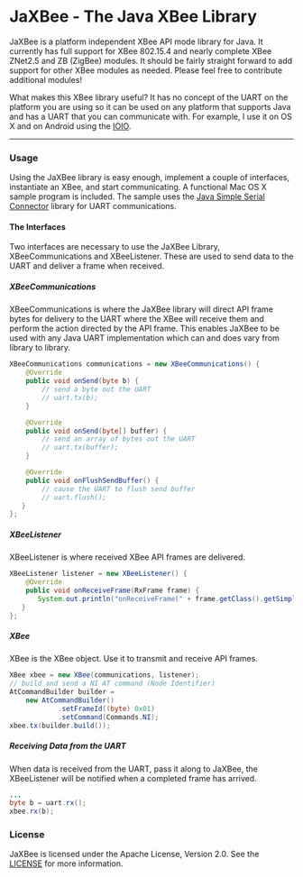# JaXBee - The Java XBee Library

JaXBee is a platform independent XBee API mode library for Java.  It currently has full support for XBee 802.15.4 and nearly complete XBee ZNet2.5 and ZB (ZigBee) modules.  It should be fairly straight forward to add support for other XBee modules as needed.  Please feel free to contribute additional modules!

What makes this XBee library useful? It has no concept of the UART on the platform you are using so it can be used on any platform that supports Java and has a UART that you can communicate with.  For example, I use it on OS X and on Android using the [IOIO](https://github.com/ytai/ioio/wiki).

---

### Usage

Using the JaXBee library is easy enough, implement a couple of interfaces, instantiate an XBee, and start communicating.  A functional Mac OS X sample program is included. The sample uses the [Java Simple Serial Connector](https://github.com/scream3r/java-simple-serial-connector) library for UART communications.

#### The Interfaces

Two interfaces are necessary to use the JaXBee Library, XBeeCommunications and XBeeListener.  These are used to send data to the UART and deliver a frame when received.

##### XBeeCommunications

XBeeCommunications is where the JaXBee library will direct API frame bytes for delivery to the UART where the XBee will receive them and perform the action directed by the API frame.  This enables JaXBee to be used with any Java UART implementation which can and does vary from library to library.

```java
XBeeCommunications communications = new XBeeCommunications() {
    @Override
    public void onSend(byte b) {
		// send a byte out the UART
		// uart.tx(b);
    }

    @Override
    public void onSend(byte[] buffer) {
        // send an array of bytes out the UART
        // uart.tx(buffer);
    }

    @Override
    public void onFlushSendBuffer() {
		// cause the UART to flush send buffer
		// uart.flush();
   }
};
```

##### XBeeListener

XBeeListener is where received XBee API frames are delivered.

```java
XBeeListener listener = new XBeeListener() {
    @Override
    public void onReceiveFrame(RxFrame frame) {
       System.out.println("onReceiveFrame(" + frame.getClass().getSimpleName() + ") - " + frame.toString());
   }
};
```

##### XBee

XBee is the XBee object.  Use it to transmit and receive API frames.

```java
XBee xbee = new XBee(communications, listener);
// build and send a NI AT command (Node Identifier)
AtCommandBuilder builder =
    new AtCommandBuilder()
            .setFrameId((byte) 0x01)
            .setCommand(Commands.NI);
xbee.tx(builder.build());
```

##### Receiving Data from the UART

When data is received from the UART, pass it along to JaXBee, the XBeeListener will be notified when a completed frame has arrived.

```java
...
byte b = uart.rx();
xbee.rx(b);
```

### License

JaXBee is licensed under the Apache License, Version 2.0.  See the [LICENSE](https://github.com/pauleyj/jaxbee/blob/master/LICENSE) for more information.


